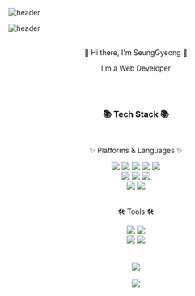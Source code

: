 <!--
**Heosg/Heosg** is a ✨ _special_ ✨ repository because its `README.md` (this file) appears on your GitHub profile.

Here are some ideas to get you started:

- 🔭 I’m currently working on ...
- 🌱 I’m currently learning ...
- 👯 I’m looking to collaborate on ...
- 🤔 I’m looking for help with ...
- 💬 Ask me about ...
- 📫 How to reach me: ...
- 😄 Pronouns: ...
- ⚡ Fun fact: ...
-->
![header](https://capsule-render.vercel.app/api?type=waving&color=D8C8B2&height=200&section=footer&text=Heo%20Github%20Profile&fontSize=60&fontAlignY=80&desc=갱이%20깃허브에%20오신것을%20환영합니다&descSize=13&descAlign=50&descAlignY=95&animation=twinkling)

![header](https://capsule-render.vercel.app/api?type=slice&text=Sunae%20Hwang&color=gradient&fontColor=black)
<br/>
<br/>
 <div align="center">
 <p style="text-align:center">👋 Hi there, I'm SeungGyeong 👋 </p>
 <p>I'm a Web Developer</p>
</div> 
<br/><br/>
<div align=center>
	<h3>📚 Tech Stack 📚</h3>
	<br>
	<p>✨ Platforms & Languages ✨</p>
</div>
<div align="center">
	<img src="https://img.shields.io/badge/Java-007396?style=flat&logo=Conda-Forge&logoColor=white" />
	<img src="https://img.shields.io/badge/HTML5-E34F26?style=flat&logo=HTML5&logoColor=white" />
	<img src="https://img.shields.io/badge/CSS3-1572B6?style=flat&logo=CSS3&logoColor=white" />
	<img src="https://img.shields.io/badge/JavaScript-F7DF1E?style=flat&logo=JavaScript&logoColor=white" />
	<img src="https://img.shields.io/badge/jQuery-0769AD?style=flat&logo=jQuery&logoColor=white" />
	<br>
	<img src="https://img.shields.io/badge/Spring-6DB33F?style=flat&logo=Spring&logoColor=white" />
	<img src="https://img.shields.io/badge/Bootstrap-7952B3?style=flat&logo=Bootstrap&logoColor=white" />
 	<img src="https://img.shields.io/badge/Mybatis-000000?style=flat&logo=Fluentd&logoColor=white" />
 	<br>
 	<img src="https://img.shields.io/badge/Oracle%20SQL-F80000?style=flat&logo=Oracle&logoColor=white" />
 	 <img src="https://img.shields.io/badge/mysql-4479A1?style=for-the-badge&logo=mysql&logoColor=white">

 </div>
 <br>
<div align=center>
	<p>🛠 Tools 🛠</p>
</div>
<div align=center>
	<img src="https://img.shields.io/badge/Eclipse%20IDE-2C2255?style=flat&logo=EclipseIDE&logoColor=white" />
	<img src="https://img.shields.io/badge/Visual%20Studio%20Code-007ACC?style=flat&logo=VisualStudioCode&logoColor=white" />
	<br>
	<img src="https://img.shields.io/badge/Tomcat-F8DC75?style=flat&logo=ApacheTomcat&logoColor=white" />
	<img src="https://img.shields.io/badge/GitHub-181717?style=flat&logo=GitHub&logoColor=white" />
</div>
<br>
<div align=center>
<br>
<img src="https://github-readme-stats.vercel.app/api/top-langs/?username=Hwangsunae88&layout=compact">
	<br>
	<br>
<img src="https://github-readme-stats.vercel.app/api?username=Hwangsunae88&show_icons=true">
</div>



